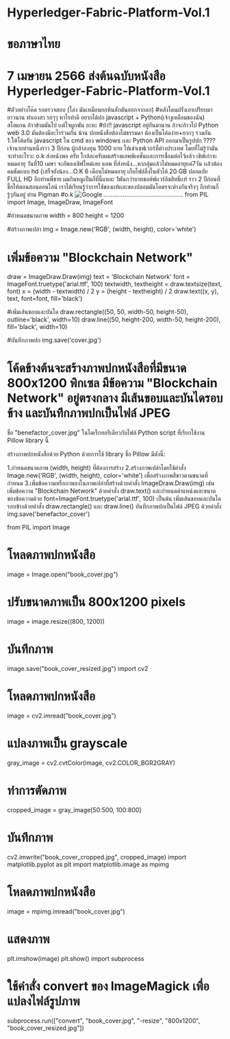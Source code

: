 # Hyperledger-Fabric-Platform-Vol.1
# ขอภาษาไทย 
# 7 เมษายน 2566 ส่งต้นฉบับหนังสือ Hyperledger-Fabric-Platform-Vol.1
#ตัวอย่างโค๊ด รอตรวจสอบ (โล่ง มันเหมือนยกหินสักตันออกจากอก) #หลังโดนฝรั่งเอาเปรียบมายาวนาน ทำเองสา
รอๆๆ หาไรทำดี
อยากได้ปก javascript + Python(เจ้างูเหลือมของฉัน) สโลแกน ก้าวข้ามมันไป เเต่ใจผูกพัน อะหะ #บ้า!!
javascript อยู่กันมานาน ถ้าจะก้าวไป Python web 3.0 มันต้องมีอะไรร่วมกัน น้าน ปกหนังสือต้องไม่ธรรมดา ต้องเป็นโค้ดง่าย+ยากๆ รวมกัน
1.ให้โค้ดรัน javascript ใน cmd ของ windows เเละ Python API ออกมาเป็นรูปปก ????
เจ้านายท่านหนึ่งราว 3 ปีก่อน ผู้กล้าลงทุน 1000 บาท ให้เช่าเชฟเวอร์ที่ต่างประเทศ โดยที่ไม่รู้ว่ามันจะทำอะไรวะ o.k
ส่งหนังพอ ครับ ใกล้ละครับผมสร้างแอพพิเคชั่นเเละการเชื่อมต่อไว้เเล้ว เชิฟเก่าจะหมดอายุ วันที่10 เมษา จะอัพลงเชิฟใหม่เลย
แอพ ที่ส่งหนัง...หากลุ่มเเล้วไม่หมดอายุเเค่7วัน เเล้วต้องคมชัดเเบบ hd {เสร็จยังน้อง...O.K
6 เดือนไม่หมดอายุ เก็บไฟล์ลิ้งในตัวได้ 20 GB ปลอดภัย FULL HD
อีกท่านพี่ชาย ผมกินหนูเป็นก็ที่นี้แหละ 1พันกว่าบาทชอต์ฟเเวร์ลิขสิทธิ์เเท้ ราว 2 ปีก่อนที่ชื้อให้ตอนสอนออนไลน์ 
เราได้เรียนรู้ว่าการใช้ของเเท้เเละของปลอมมันโคตรจะต่างกันจริงๆ อีกท่านก็รู้ๆกันอยู่ ท่าน Pigman
#o.k
![Google ](https://www.google.co.th/images/branding/googlelogo/2x/googlelogo_color_272x92dp.png)
..............................................
from PIL import Image, ImageDraw, ImageFont

#กำหนดขนาดภาพ
width = 800
height = 1200

#สร้างภาพเปล่า
img = Image.new('RGB', (width, height), color='white')

# เพิ่มข้อความ "Blockchain Network"
draw = ImageDraw.Draw(img)
text = 'Blockchain Network'
font = ImageFont.truetype('arial.ttf', 100)
textwidth, textheight = draw.textsize(text, font)
x = (width - textwidth) / 2
y = (height - textheight) / 2
draw.text((x, y), text, font=font, fill='black')

#เพิ่มเส้นขอบและบันได
draw.rectangle((50, 50, width-50, height-50), outline='black', width=10)
draw.line((50, height-200, width-50, height-200), fill='black', width=10)

#บันทึกภาพปก
img.save('cover.jpg')
# โค้ดข้างต้นจะสร้างภาพปกหนังสือที่มีขนาด 800x1200 พิกเซล มีข้อความ "Blockchain Network" อยู่ตรงกลาง มีเส้นขอบและบันไดรอบข้าง และบันทึกภาพปกเป็นไฟล์ JPEG 
ชื่อ "benefactor_cover.jpg" ในไดเร็กทอรีเดียวกับไฟล์ Python script ที่เรียกใช้งาน Pillow library นี้

สร้างภาพปกหนังสือด้วย Python ด้วยการใช้ library ชื่อ Pillow มีดังนี้:

1.กำหนดขนาดภาพ (width, height) ที่ต้องการสร้าง
2.สร้างภาพเปล่าโดยใช้คำสั่ง Image.new('RGB', (width, height), color='white') เพื่อสร้างภาพสีขาวตามขนาดที่กำหนด
3.เพิ่มข้อความหรือภาพลงในภาพเปล่าที่สร้างด้วยคำสั่ง ImageDraw.Draw(img) เช่น เพิ่มข้อความ "Blockchain Network" ด้วยคำสั่ง draw.text() 
และกำหนดตำแหน่งและขนาดของข้อความด้วย font=ImageFont.truetype('arial.ttf', 100) เป็นต้น
เพิ่มเส้นขอบและบันไดรอบข้างด้วยคำสั่ง draw.rectangle() และ draw.line()
บันทึกภาพปกเป็นไฟล์ JPEG ด้วยคำสั่ง img.save('benefactor_cover')

from PIL import Image

# โหลดภาพปกหนังสือ
image = Image.open("book_cover.jpg")

# ปรับขนาดภาพเป็น 800x1200 pixels
image = image.resize((800, 1200))

# บันทึกภาพ
image.save("book_cover_resized.jpg")
import cv2

# โหลดภาพปกหนังสือ
image = cv2.imread("book_cover.jpg")

# แปลงภาพเป็น grayscale
gray_image = cv2.cvtColor(image, cv2.COLOR_BGR2GRAY)

# ทำการตัดภาพ
cropped_image = gray_image[50:500, 100:800]

# บันทึกภาพ
cv2.imwrite("book_cover_cropped.jpg", cropped_image)
import matplotlib.pyplot as plt
import matplotlib.image as mpimg

# โหลดภาพปกหนังสือ
image = mpimg.imread("book_cover.jpg")

# แสดงภาพ
plt.imshow(image)
plt.show()
import subprocess

# ใช้คำสั่ง convert ของ ImageMagick เพื่อแปลงไฟล์รูปภาพ
subprocess.run(["convert", "book_cover.jpg", "-resize", "800x1200", "book_cover_resized.jpg"])
